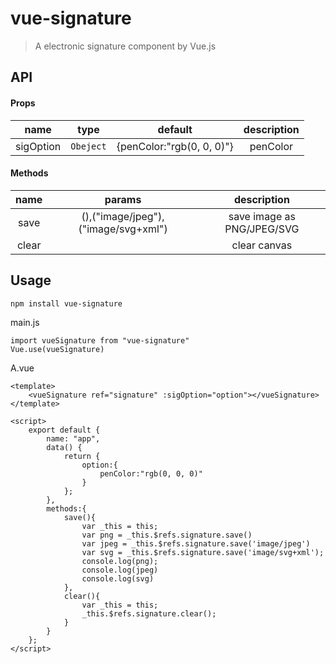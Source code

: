 # vue-signature

> A electronic signature component by Vue.js
## API
#### Props
| name          |     type      |           default         |       description      |
|:-------------:|:-------------:|:-------------------------:|   :-----------------:  |
| sigOption     | `Obeject`     | {penColor:"rgb(0, 0, 0)"} |     penColor           |

#### Methods
| name              |  params       | description  |
| :-------------:   |:-------------:|:-------------:|
| save              | (),("image/jpeg"),("image/svg+xml") | save image as PNG/JPEG/SVG |
| clear     |  | clear canvas |


## Usage

``` npm install vue-signature ```

main.js

```
import vueSignature from "vue-signature"
Vue.use(vueSignature)
```
A.vue

```
<template>
    <vueSignature ref="signature" :sigOption="option"></vueSignature> 
</template>

<script>
    export default {
        name: "app",
        data() {
            return {
                option:{
                    penColor:"rgb(0, 0, 0)"
                }
            };
        },
        methods:{
            save(){
                var _this = this;
                var png = _this.$refs.signature.save()
                var jpeg = _this.$refs.signature.save('image/jpeg')
                var svg = _this.$refs.signature.save('image/svg+xml');
                console.log(png);
                console.log(jpeg)
                console.log(svg)
            },
            clear(){
                var _this = this;
                _this.$refs.signature.clear();
            }
        }
    };
</script>
```

